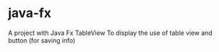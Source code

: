 # java-fx
A project with Java Fx TableView
To display the use of table view and button (for saving info)

